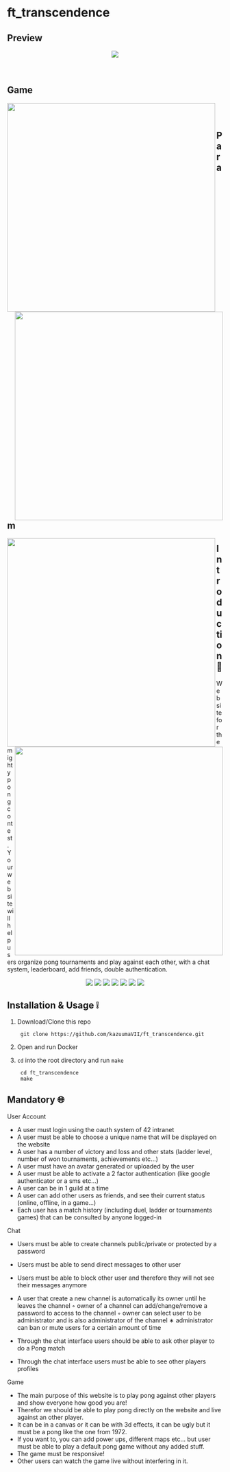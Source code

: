 # ft_transcendence

## Preview 
<div align="center">
        
       
<img align="center" src='https://user-images.githubusercontent.com/43440614/160107506-8e17a96e-64dc-400b-8125-dfe68b05ab91.gif' /> 
</div>

<br/>
<br/>

## Game 
<div align="center">
<img align="left" src='https://user-images.githubusercontent.com/43440614/160108511-72b41139-48a5-4869-a54c-63bd21c9aeea.gif' width="486" />       
<img align="right" src='https://user-images.githubusercontent.com/43440614/160108958-acad1404-a965-4954-ac56-7fde05ade3ae.gif' width="486" /> 
</div>
<br/>
<br/>

## Param 
<div align="center">
<img align="left" src='https://user-images.githubusercontent.com/43440614/160109659-58beea7d-f507-4598-a504-08a103ed1ad0.gif' width="486" />       
<img align="right" src='https://user-images.githubusercontent.com/43440614/160111345-aa688acc-9028-498f-b824-cd6a0a0b0e0a.gif' width="486" />
</div>







## Introduction 🤔
Website for the mighty pong contest. Your website will help users organize pong tournaments and play against each other, with a chat system, leaderboard, add friends, double authentication.

<div align="center">
        <img   src="https://img.shields.io/badge/typescript-%23007ACC.svg?style=for-the-badge&logo=typescript&logoColor=white" />
   <img   src="https://img.shields.io/badge/react%20-%2300D9FF.svg?&amp;style=for-the-badge&amp;logo=react&amp;logoColor=white" />
  <img   src="https://img.shields.io/badge/html5-%23E34F26.svg?style=for-the-badge&logo=html5&logoColor=white" />
  <img   src="https://img.shields.io/badge/CSS3-1572B6?style=for-the-badge&logo=css3&logoColor=white" />
  <img  src="https://img.shields.io/badge/Sass-CC6699?style=for-the-badge&logo=sass&logoColor=white" />
 <img  src="https://img.shields.io/badge/Material--UI-0081CB?style=for-the-badge&logo=material-ui&logoColor=white" />
 <img src="https://img.shields.io/badge/React_Router-CA4245?style=for-the-badge&logo=react-router&logoColor=white" />
        
        
        
</div>


## Installation & Usage ❕

1. Download/Clone this repo

        git clone https://github.com/kazuumaVII/ft_transcendence.git
2. Open and run Docker

3. `cd` into the root directory and run `make`

        cd ft_transcendence
        make


## Mandatory  🌐

User Account
- A user must login using the oauth system of 42 intranet
- A user must be able to choose a unique name that will be displayed on the website
- A user has a number of victory and loss and other stats (ladder level, number of won tournaments, achievements etc...)
- A user must have an avatar generated or uploaded by the user
- A user must be able to activate a 2 factor authentication (like google authenticator or a sms etc...)
- A user can be in 1 guild at a time
- A user can add other users as friends, and see their current status (online, offline, in a game...)
- Each user has a match history (including duel, ladder or tournaments games) that can be consulted by anyone logged-in

Chat
- Users must be able to create channels public/private or protected by a password
- Users must be able to send direct messages to other user
- Users must be able to block other user and therefore they will not see their messages anymore
- A user that create a new channel is automatically its owner until he leaves the channel
    ◦ owner of a channel can add/change/remove a password to access to the channel
    ◦ owner can select user to be administrator and is also administrator of the channel
    ∗ administrator can ban or mute users for a certain amount of time

- Through the chat interface users should be able to ask other player to do a Pong match
- Through the chat interface users must be able to see other players profiles

Game
- The main purpose of this website is to play pong against other players and show everyone how good you are!
- Therefor we should be able to play pong directly on the website and live against an other player.
- It can be in a canvas or it can be with 3d effects, it can be ugly but it must be a pong like the one from 1972.
- If you want to, you can add power ups, different maps etc... but user must be able to play a default pong game without any added stuff.
- The game must be responsive!
- Other users can watch the game live without interfering in it.



